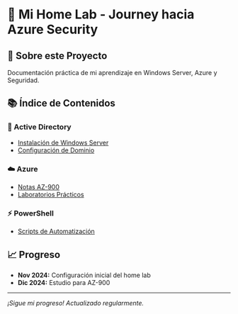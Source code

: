 # 🚀 Mi Home Lab - Journey hacia Azure Security

## 👋 Sobre este Proyecto
Documentación práctica de mi aprendizaje en Windows Server, Azure y Seguridad.

## 📚 Índice de Contenidos

### 🔧 Active Directory
- [Instalación de Windows Server](/active-directory/instalacion)
- [Configuración de Dominio](/active-directory/dominio)

### ☁️ Azure 
- [Notas AZ-900](/azure/az-900)
- [Laboratorios Prácticos](/azure/labs)

### ⚡ PowerShell
- [Scripts de Automatización](/powershell/scripts)

## 📈 Progreso
- **Nov 2024:** Configuración inicial del home lab
- **Dic 2024:** Estudio para AZ-900

---
*¡Sigue mi progreso! Actualizado regularmente.*
